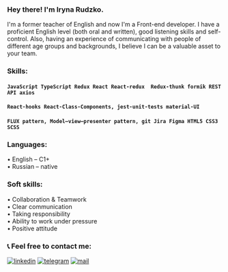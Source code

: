 ### Hey there! I'm Iryna Rudzko.

I'm a former teacher of English and now I'm a Front-end  developer. I have a proficient English level (both oral and written), good listening skills and self-control.
Also, having an experience of communicating with people of different age groups and backgrounds, I believe I can be a valuable asset to your team.

### Skills: ###
#### `JavaScript TypeScript Redux React React-redux  Redux-thunk formik REST API axios`
#### `React-hooks React-Class-Components, jest-unit-tests material-UI`
#### `FLUX pattern, Model–view–presenter pattern, git Jira Figma HTML5 CSS3 SCSS`

### Languages: ###
 • English – C1+ <br>
 • Russian – native <br>

### Soft skills: ###
 • Collaboration & Teamwork <br>
 • Clear communication <br>
 • Taking responsibility <br>
 • Ability to work under pressure <br>
 • Positive attitude <br>
 
 ### 📞 Feel free to contact me: ###
[<img alt="linkedin" src="https://img.shields.io/badge/LinkedIn-1572B6?style=for-the-badge&logo=linkedin&logoColor=white" />](https://www.linkedin.com/in/irinrudko/)
[<img src="https://img.shields.io/badge/Telegram-1572B6?style=for-the-badge&logo=telegram&logoColor=white" alt='telegram'/>](https://t.me/irinrudko)
[<img src='https://img.shields.io/badge/Gmail-1572B6?style=for-the-badge&logo=gmail&logoColor=white' alt='mail'/>](mailto:irinrudko@gmail.com)
